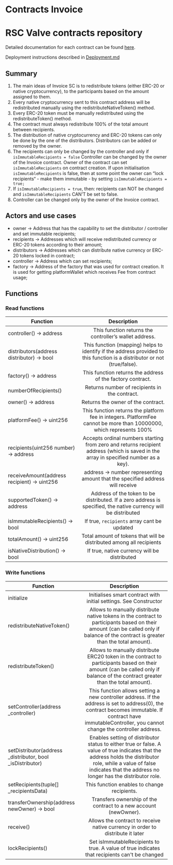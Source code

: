 # Contracts Invoice

# RSC Valve contracts repository

Detailed documentation for each contract can be found [here](./docs/contracts/).

Deployment instructions described in [Deployment.md](scripts/Deployment.md)

## Summary

1. The main ideas of Invoice SC is to redistribute tokens (either ERC-20 or native cryptocurrency), to the participants based on the amount assigned to them.
2. Every native cryptocurrency sent to this contract address will be redistributed manually using the redistributeNativeToken() method.
3. Every ERC-20 token must be manually redistributed using the redistributeToken() method.
4. The contract must always redistribute 100% of the total amount between recipients.
5. The distribution of native cryptocurrency and ERC-20 tokens can only be done by the one of the distributors. Distributors can be added or removed by the owner.
6. The recipients can only be changed by the controller and only if `isImmutableRecipients = false` Controller can be changed by the owner of the Invoice contract. Owner of the contract can set `isImmutableRecipients` on contract creation. If upon initialisation `isImmutableRecipients` is false, then at some point the owner can “lock recipients“ - make them immutable - by setting `isImmutableRecipients = true;`
7. If `isImmutableRecipients = true`, then: recipients can NOT be changed and `isImmutableRecipients` CAN’T be set to false.
8. Controller can be changed only by the owner of the Invoice contract.

## Actors and use cases

- owner → Address that has the capability to set the distributor / controller and set immutable recipients;
- recipients → Addresses which will receive redistributed currency or ERC-20 tokens according to their amount;
- distributors → Addresses which can distribute native currency or ERC-20 tokens locked in contract;
- controller → Address which can set recipients;
- factory → Address of the factory that was used for contract creation. It is used for getting platformWallet which receives Fee from contract usage;

## Functions

### Read functions

| Function                                    |                                                                       Description                                                                     |
|---------------------------------------------|:-----------------------------------------------------------------------------------------------------------------------------------------------------:|
| controller() -> address                     |                                                 This function returns the controller’s wallet address.                                                |
| distributors(address distributor) -> bool   |                This function (mapping) helps to identify if the address provided to this function is a distributor or not (true/false).               |
| factory() -> address                        |                                               This function returns the address of the factory contract.                                              |
| numberOfRecipients()                        |                                                      Returns number of recipients in the contract.                                                    |
| owner() -> address                          |                                                           Returns the owner of the contract.                                                          |
| platformFee() -> uint256                    |                   This function returns the platform fee in integers. PlatformFee cannot be more than 10000000, which represents 100%                 |
| recipients(uint256 number) -> address       |          Accepts ordinal numbers starting from zero and returns recipient address (which is saved in the array in specified number as a key).         |
| receiveAmount(address recipient) -> uint256 |                                      address → number representing amount that the specified address will receive                                     |
| supportedToken() -> address                 |                     Address of the token to be distributed. If a zero address is specified, the native currency will be distributed                   |
| isImmutableRecipients() -> bool             |                                                       If true, `recipients` array cant be updated                                                     |
| totalAmount() -> uint256                    |                                          Total amount of tokens that will be distributed among all recipients                                         |
| isNativeDistribution() -> bool              |                                                      If true, native currency will be distributed                                                     |

### Write functions

| Function                                                  |                                                                                                                Description                                                                                                                 |
|-----------------------------------------------------------|:------------------------------------------------------------------------------------------------------------------------------------------------------------------------------------------------------------------------------------------:|
| initialize                                                |                                                                                     Initialises smart contract with initial settings. See Constructor                                                                                      |
| redistributeNativeToken()                                 |                            Allows to manually distribute native tokens in the contract to participants based on their amount (can be called only if balance of the contract is greater than the total amount).                             |
| redistributeToken()                                       |                               Allows to manually distribute ERC20 token in the contract to participants based on their amount (can be called only if balance of the contract greater than the total amount).                               |
| setController(address _controller)                        |                This function allows setting a new controller address. If the address is set to address(0), the contract becomes immutable. If contract have immutableController, you cannot change the controller address.                 |
| setDistributor(address _distributor, bool _isDistributor) |        Enables setting of distributor status to either true or false. A value of true indicates that the address holds the distributor role, while a value of false indicates that the address no longer has the distributor role.         |
| setRecipients(tuple[] _recipientsData)                    |                                                                                                This function enables to change recipients.                                                                                                 |
| transferOwnership(address newOwner) -> bool               |                                                                                      Transfers ownership of the contract to a new account (newOwner).                                                                                      |
| receive()                                                 |                                                                               Allows the contract to receive native currency in order to distribute it later                                                                               |
| lockRecipients()                                          |                                                                       Set isImmutableRecipients to true. A value of true indicates that recipients can't be changed                                                                        |
